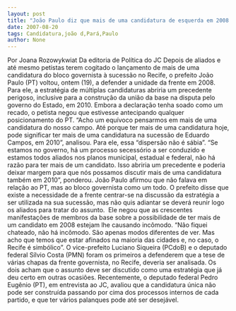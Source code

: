 ```yaml
---
layout: post
title: "João Paulo diz que mais de uma candidatura de esquerda em 2008 abre precedente para 2010"
date: 2007-08-20
tags: Candidatura,joão d,Pará,Paulo
author: None
---
```

Por Joana Rozowykwiat
Da editoria de Pol&iacute;tica do JC
Depois de aliados e at&eacute; mesmo petistas terem cogitado o lan&ccedil;amento de mais de uma candidatura do bloco governista &agrave; sucess&atilde;o no Recife, o prefeito Jo&atilde;o Paulo (PT) voltou, ontem (19), a defender a unidade da frente em 2008. 
Para ele, a estrat&eacute;gia de m&uacute;ltiplas candidaturas abriria um precedente perigoso, inclusive para a constru&ccedil;&atilde;o da uni&atilde;o da base na disputa pelo governo do Estado, em 2010. Embora a declara&ccedil;&atilde;o tenha soado como um recado, o petista negou que estivesse antecipando qualquer posicionamento do PT. 
&ldquo;Acho um equ&iacute;voco pensarmos em mais de uma candidatura do nosso campo. At&eacute; porque ter mais de uma candidatura hoje, pode significar ter mais de uma candidatura na sucess&atilde;o de Eduardo Campos, em 2010&rdquo;, analisou. Para ele, essa &ldquo;dispers&atilde;o n&atilde;o &eacute; s&aacute;bia&rdquo;.
&ldquo;Se estamos no governo, h&aacute; um processo secess&oacute;rio a ser conduzido e estamos todos aliados nos planos municipal, estadual e federal, n&atilde;o h&aacute; raz&atilde;o para ter mais de um candidato. Isso abriria um precedente e poderia deixar margem para que n&oacute;s possamos discutir mais de uma candidatura tamb&eacute;m em 2010&rdquo;, ponderou. Jo&atilde;o Paulo afirmou que n&atilde;o falava em rela&ccedil;&atilde;o ao PT, mas ao bloco governista como um todo.
O prefeito disse que existe a necessidade de a frente centrar-se na discuss&atilde;o da estrat&eacute;gia a ser utilizada na sua sucess&atilde;o, mas n&atilde;o quis adiantar se dever&aacute; reunir logo os aliados para tratar do assunto.&nbsp;
Ele negou que as crescentes manifesta&ccedil;&otilde;es de membros da base sobre a possibilidade de ter mais de um candidato em 2008 estejam lhe causando inc&ocirc;modo.&nbsp;&ldquo;N&atilde;o fiquei chateado, n&atilde;o h&aacute; inc&ocirc;modo. S&atilde;o apenas modos diferentes de ver. Mas acho que temos que estar afinados na maioria das cidades e, no caso, o Recife &eacute; simb&oacute;lico&rdquo;. 
O vice-prefeito Luciano Siqueira (PCdoB) e o deputado federal S&iacute;lvio Costa (PMN) foram os primeiros a defenderem que a tese de v&aacute;rias chapas da frente governista, no Recife, deveria ser analisada. 
Os dois acham que o assunto deve ser discutido como uma estrat&eacute;gia que j&aacute; deu certo em outras ocasi&otilde;es. Recentemente, o deputado federal Pedro Eug&ecirc;nio (PT), em entrevista ao JC, avaliou que a candidatura &uacute;nica n&atilde;o pode ser constru&iacute;da passando por cima dos processos internos de cada partido, e que ter v&aacute;rios palanques pode at&eacute; ser desej&aacute;vel.  